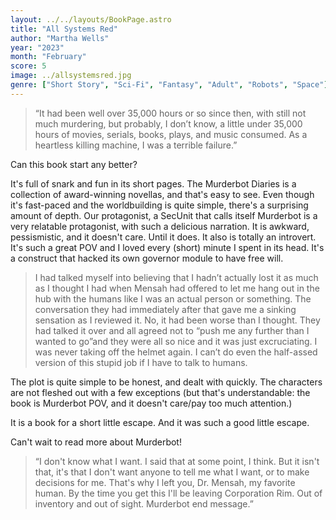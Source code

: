 ```yaml
---
layout: ../../layouts/BookPage.astro
title: "All Systems Red"
author: "Martha Wells"
year: "2023"
month: "February"
score: 5
image: ../allsystemsred.jpg
genre: ["Short Story", "Sci-Fi", "Fantasy", "Adult", "Robots", "Space"]
---
```

>“It had been well over 35,000 hours or so since then, with still not much murdering, but probably, I don’t know, a little under 35,000 hours of movies, serials, books, plays, and music consumed. As a heartless killing machine, I was a terrible failure.”

Can this book start any better?

It's full of snark and fun in its short pages. The Murderbot Diaries is a collection of award-winning novellas, and that's easy to see. Even though it's fast-paced and the worldbuilding is quite simple, there's a surprising amount of depth. Our protagonist, a SecUnit that calls itself Murderbot is a very relatable protagonist, with such a delicious narration. It is awkward, pessismistic, and it doesn't care. Until it does. It also is totally an introvert. It's such a great POV and I loved every (short) minute I spent in its head. It's a construct that hacked its own governor module to have free will.

>I had talked myself into believing that I hadn’t actually lost it as much as I thought I had when Mensah had offered to let me hang out in the hub with the humans like I was an actual person or something. The conversation they had immediately after that gave me a sinking sensation as I reviewed it. No, it had been worse than I thought. They had talked it over and all agreed not to “push me any further than I wanted to go”and they were all so nice and it was just excruciating. I was never taking off the helmet again. I can’t do even the half-assed version of this stupid job if I have to talk to humans.

The plot is quite simple to be honest, and dealt with quickly. The characters are not fleshed out with a few exceptions (but that's understandable: the book is Murderbot POV, and it doesn't care/pay too much attention.)

It is a book for a short little escape. And it was such a good little escape.

Can't wait to read more about Murderbot!

>“I don't know what I want. I said that at some point, I think. But it isn't that, it's that I don't want anyone to tell me what I want, or to make decisions for me.
>That's why I left you, Dr. Mensah, my favorite human. By the time you get this I'll be leaving Corporation Rim. Out of inventory and out of sight.
>Murderbot end message.” 